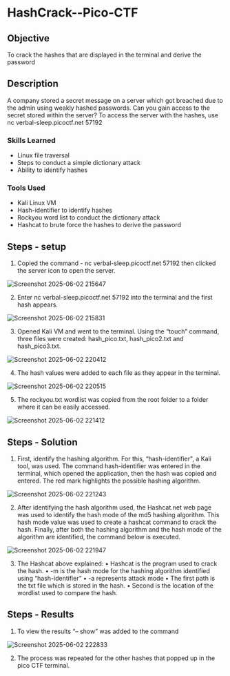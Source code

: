 # HashCrack--Pico-CTF

## Objective
To crack the hashes that are displayed in the terminal and derive the password

## Description
A company stored a secret message on a server which got breached due to the admin using weakly hashed passwords. Can you gain access to the secret stored within the server?
To access the server with the hashes, use nc verbal-sleep.picoctf.net 57192

### Skills Learned
- Linux file traversal
- Steps to conduct a simple dictionary attack
- Ability to identify hashes

### Tools Used
- Kali Linux VM 
- Hash-identifier to identify hashes
- Rockyou word list to conduct the dictionary attack
- Hashcat to brute force the hashes to derive the password

## Steps - setup
1.	Copied the command - nc verbal-sleep.picoctf.net 57192 then clicked the server icon to open the server.

![Screenshot 2025-06-02 215647](https://github.com/user-attachments/assets/471e2d38-b887-419b-b765-5d9511d6f70a)

2.	Enter nc verbal-sleep.picoctf.net 57192 into the terminal and the first hash appears.
   
![Screenshot 2025-06-02 215831](https://github.com/user-attachments/assets/431f4138-be54-4bec-a21e-562aa525f456)

3.	Opened Kali VM and went to the terminal. Using the “touch” command, three files were created: hash_pico.txt, hash_pico2.txt and hash_pico3.txt.
   
![Screenshot 2025-06-02 220412](https://github.com/user-attachments/assets/4a514665-81be-45d0-8db4-3efd93023f0a)

4.	The hash values were added to each file as they appear in the terminal.
   
![Screenshot 2025-06-02 220515](https://github.com/user-attachments/assets/c89ea803-7dff-4134-9438-1dc3b35368be)

5.	The rockyou.txt wordlist was copied from the root folder to a folder where it can be easily accessed.
   
![Screenshot 2025-06-02 221412](https://github.com/user-attachments/assets/dfd462d7-d17d-4795-8d5a-75b579a04e7c)

## Steps - Solution
1.	First, identify the hashing algorithm. For this, “hash-identifier", a Kali tool, was used. The command hash-identifier was entered in the terminal, which opened the application, then the hash was copied and entered. The red mark highlights the possible hashing algorithm.
   
![Screenshot 2025-06-02 221243](https://github.com/user-attachments/assets/b24f7ac2-7749-47f2-a680-7a5858a109b0)

2.	After identifying the hash algorithm used, the Hashcat.net web page was used to identify the hash mode of the md5 hashing algorithm. This hash mode value was used to create a hashcat command to crack the hash. Finally, after both the hashing algorithm and the hash mode of the algorithm are identified, the command below is  executed.

![Screenshot 2025-06-02 221947](https://github.com/user-attachments/assets/591aa238-a57b-4975-b096-9d23c896284c)

3.	The Hashcat above explained:
•	Hashcat is the program used to crack the hash.
•	-m is the hash mode for the hashing algorithm identified using “hash-identifier”
•	-a represents attack mode
•	The first path is the txt file which is stored in the hash.
•	Second is the location of the wordlist used to compare the hash.

## Steps - Results

1.	To view the results “– show” was added to the command
   
![Screenshot 2025-06-02 222833](https://github.com/user-attachments/assets/17e2c989-0029-4616-bd2d-98a72df665eb)

2.	The process was repeated for the other hashes that popped up in the pico CTF terminal.
